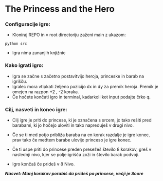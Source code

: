 # The Princess and the Hero
### Configuracije igre:

* Kloniraj REPO in v root directoriju zaženi main z ukazom: 
~~~
python src
~~~
* Igra nima zunanjih knjižnic
### Kako igrati igro:
* Igra se začne s začetno postavitvijo heroja, princeske in barab na igrišču.
* Igralec mora vtipkati željeno pozicijo dx in dy za premik heroja. Premik je omejen na razpon +2 , -2 koraka.
* Če hočete končati igro in terminal, kadarkoli kot input podajte črko q.
### Cilj, nasveti in konec igre:
* Cilj igre je priti do princese, ki je označena s srcem, jo tako rešiti pred barabami, ki jo hočejo uloviti in tako napreduješ v drugi nivo.

* Če se ti med potjo približa baraba na en korak razdalje je igre konec, prav tako če medtem barabe ulovijo princeso je igre konec.
* Če ti uspe priti do princese preden presežeš število 8 korakov, greš v naslednji nivo, kjer se polje igrišča zoži in število barab podvoji.
* Igro končaš če prideš v 8 Nivo.

***Nasvet: Manj korakov porabiš da prideš po princese, večji je Score***

